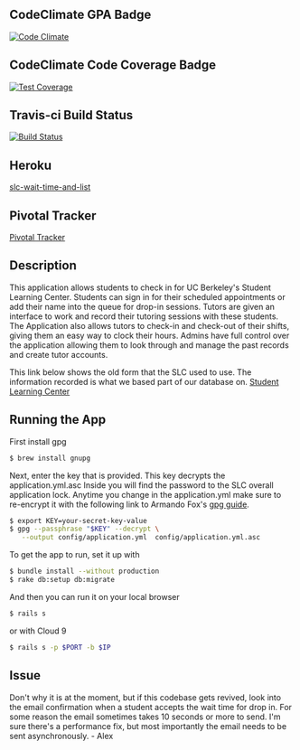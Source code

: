 ## CodeClimate GPA Badge
[![Code Climate](https://codeclimate.com/github/rails/rails/badges/gpa.svg)](https://codeclimate.com/github/villegsa/slc-wait-time)
## CodeClimate Code Coverage Badge
[![Test Coverage](https://api.codeclimate.com/v1/badges/7f456195a0d9bbc0a5f2/test_coverage)](https://codeclimate.com/github/villegsa/slc-wait-time/test_coverage)
## Travis-ci Build Status
[![Build Status](https://travis-ci.org/villegsa/slc-wait-time.svg?branch=master)](https://travis-ci.org/villegsa/slc-wait-time)
## Heroku
[slc-wait-time-and-list](https://slc-wait-time-and-list.herokuapp.com/ "slc-wait-time-and-list")
## Pivotal Tracker
[Pivotal Tracker](https://www.pivotaltracker.com/n/projects/2118568 "pvt")
## Description
This application allows students to check in for UC Berkeley's Student Learning Center. 
Students can sign in for their scheduled appointments or add their name into the queue for drop-in sessions. 
Tutors are given an interface to work and record their tutoring sessions with these students. The Application also allows tutors to check-in and check-out of their shifts, giving them an easy way to clock their hours.
Admins have full control over the application allowing them to look through and manage the past records and create tutor accounts.  

This link below shows the old form that the SLC used to use. The information recorded is what we based part of our database on. [Student Learning Center](https://berkeley.mywconline.com/ "slc")

## Running the App
First install gpg
```sh
$ brew install gnupg
```
Next, enter the key that is provided. This key decrypts the application.yml.asc
Inside you will find the password to the SLC overall application lock. Anytime you change in the application.yml make sure to re-encrypt it with the following link to Armando Fox's [gpg guide](https://saasbook.blogspot.com/2016/08/keeping-secrets.html). 

```sh
$ export KEY=your-secret-key-value
$ gpg --passphrase "$KEY" --decrypt \
   --output config/application.yml  config/application.yml.asc
```

To get the app to run, set it up with
```sh
$ bundle install --without production
$ rake db:setup db:migrate
```
And then you can run it on your local browser
```sh
$ rails s
```
or with Cloud 9
```sh
$ rails s -p $PORT -b $IP
```
## Issue
Don't why it is at the moment, but if this codebase gets revived, look into the email confirmation when a student accepts the wait time for drop in. For some reason the email sometimes takes 10 seconds or more to send. I'm sure there's a performance fix, but most importantly the email needs to be sent asynchronously. - Alex
